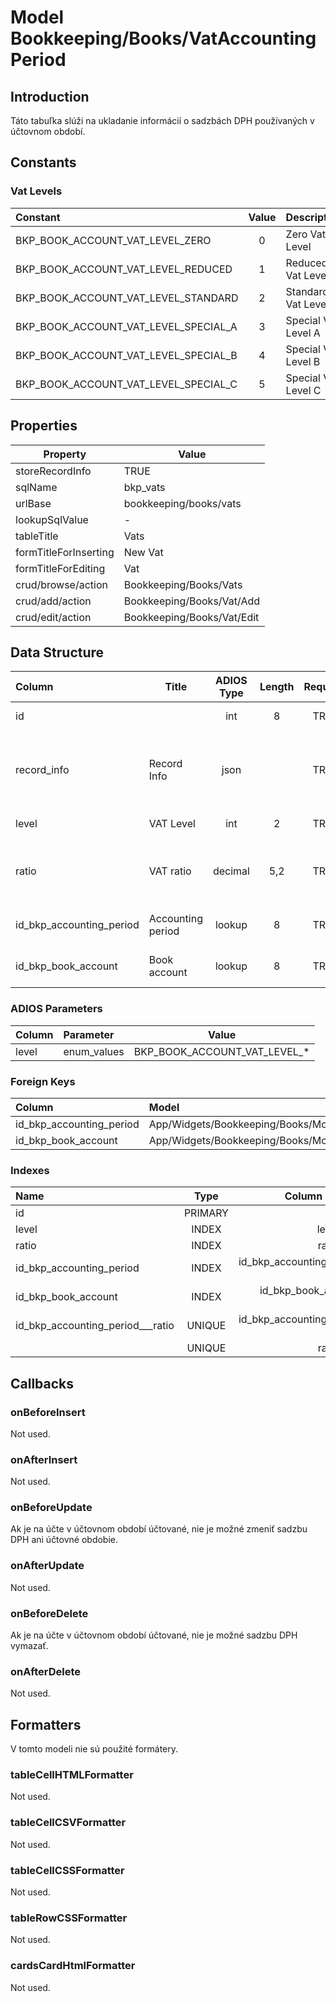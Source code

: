 # Model Bookkeeping/Books/VatAccountingPeriod

## Introduction

Táto tabuľka slúži na ukladanie informácií o sadzbách DPH používaných v účtovnom období.

## Constants

### Vat Levels
| Constant                             | Value | Description         |
| :----------------------------------- | :---: | :------------------ |
| BKP_BOOK_ACCOUNT_VAT_LEVEL_ZERO      |   0   | Zero Vat Level      |
| BKP_BOOK_ACCOUNT_VAT_LEVEL_REDUCED   |   1   | Reduced Vat Level   |
| BKP_BOOK_ACCOUNT_VAT_LEVEL_STANDARD  |   2   | Standard Vat Level  |
| BKP_BOOK_ACCOUNT_VAT_LEVEL_SPECIAL_A |   3   | Special Vat Level A |
| BKP_BOOK_ACCOUNT_VAT_LEVEL_SPECIAL_B |   4   | Special Vat Level B |
| BKP_BOOK_ACCOUNT_VAT_LEVEL_SPECIAL_C |   5   | Special Vat Level C |

## Properties

| Property              | Value                      |
| --------------------- | -------------------------- |
| storeRecordInfo       | TRUE                       |
| sqlName               | bkp_vats                   |
| urlBase               | bookkeeping/books/vats     |
| lookupSqlValue        | -                          |
| tableTitle            | Vats                       |
| formTitleForInserting | New Vat                    |
| formTitleForEditing   | Vat                        |
| crud/browse/action    | Bookkeeping/Books/Vats     |
| crud/add/action       | Bookkeeping/Books/Vat/Add  |
| crud/edit/action      | Bookkeeping/Books/Vat/Edit |

## Data Structure

| Column                   | Title             | ADIOS Type | Length | Required | Notes                                      |
| :----------------------- | ----------------- | :--------: | :----: | :------: | :----------------------------------------- |
| id                       |                   |    int     |   8    |   TRUE   | Unique record ID                           |
| record_info              | Record Info       |    json    |        |   TRUE   | Info about INSERT and UPDATE time & author |
| level                    | VAT Level         |    int     |   2    |   TRUE   | Level of VAT                               |
| ratio                    | VAT ratio         |  decimal   |  5,2   |   TRUE   | How much percent has this VAT              |
| id_bkp_accounting_period | Accounting period |   lookup   |   8    |   TRUE   | ID účtovného obdobia                       |
| id_bkp_book_account      | Book account      |   lookup   |   8    |   TRUE   | ID účtu z účtovnej osnovy                  |

### ADIOS Parameters

| Column | Parameter   | Value                        |
| :----- | :---------- | ---------------------------- |
| level  | enum_values | BKP_BOOK_ACCOUNT_VAT_LEVEL_* |

### Foreign Keys

| Column                   | Model                                                 | Relation | OnUpdate | OnDelete |
| :----------------------- | :---------------------------------------------------- | :------: | -------- | -------- |
| id_bkp_accounting_period | App/Widgets/Bookkeeping/Books/Models/AccountingPeriod |   1:N    | Cascade  | Cascade  |
| id_bkp_book_account      | App/Widgets/Bookkeeping/Books/Models/Account          |   M:N    | Cascade  | Restrict |

### Indexes

| Name                             |  Type   |               Column + Order |
| :------------------------------- | :-----: | ---------------------------: |
| id                               | PRIMARY |                       id ASC |
| level                            |  INDEX  |                    level ASC |
| ratio                            |  INDEX  |                    ratio ASC |
| id_bkp_accounting_period         |  INDEX  | id_bkp_accounting_period ASC |
| id_bkp_book_account              |  INDEX  |      id_bkp_book_account ASC |
| id_bkp_accounting_period___ratio | UNIQUE  | id_bkp_accounting_period ASC |
|                                  | UNIQUE  |                    ratio ASC |

## Callbacks

### onBeforeInsert

Not used.

### onAfterInsert

Not used.

### onBeforeUpdate

Ak je na účte v účtovnom období účtované, nie je možné zmeniť sadzbu DPH ani účtovné obdobie.

### onAfterUpdate

Not used.

### onBeforeDelete

Ak je na účte v účtovnom období účtované, nie je možné sadzbu DPH vymazať.

### onAfterDelete

Not used.

## Formatters

V tomto modeli nie sú použité formátery.

### tableCellHTMLFormatter

Not used.

### tableCellCSVFormatter

Not used.

### tableCellCSSFormatter

Not used.

### tableRowCSSFormatter

Not used.

### cardsCardHtmlFormatter

Not used.
